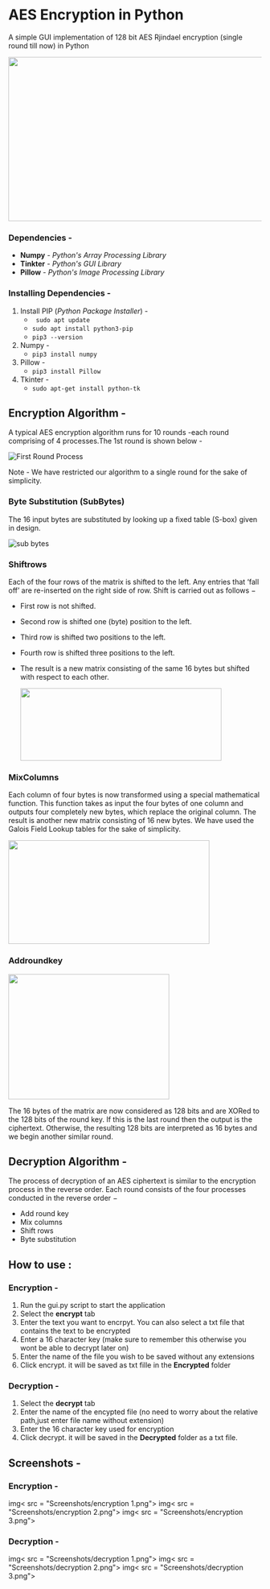 # AES Encryption in Python
A simple GUI implementation of 128 bit AES Rjindael encryption (single round till now) in Python
	<p align=center><img width="620"  height="326"  src="https://in.mathworks.com/matlabcentral/mlc-downloads/downloads/649c6929-37cf-4d50-b545-af9a11396bf4/93de5ae7-ecb0-4776-84a1-3974dd921805/images/screenshot.jpg"> </p>

### Dependencies - 
* **Numpy**  - _Python's Array Processing Library_
* **Tinkter** - _Python's GUI Library_
* **Pillow** -  _Python's Image Processing Library_
### Installing Dependencies -
1. Install PIP (_Python Package Installer_)   - 
     * `` sudo apt update``
     * ``sudo apt install python3-pip``
     * ``pip3 --version``
2. Numpy -
	*  ``pip3 install numpy``
3. Pillow - 
	* ``pip3 install Pillow``
4. Tkinter - 
	* ``sudo apt-get install python-tk``

## Encryption Algorithm - 

A typical AES encryption algorithm runs for 10 rounds -each round comprising of 4 processes.The 1st round is shown below - 


![First Round Process](https://www.tutorialspoint.com/cryptography/images/first_round_process.jpg)


<p>Note - We have restricted our algorithm to a single round for the sake of simplicity.
	
### Byte Substitution (SubBytes)

The 16 input bytes are substituted by looking up a fixed table (S-box) given in design. 


![sub bytes](https://upload.wikimedia.org/wikipedia/commons/thumb/a/a4/AES-SubBytes.svg/320px-AES-SubBytes.svg.png)


### Shiftrows

Each of the four rows of the matrix is shifted to the left. Any entries that ‘fall off’ are re-inserted on the right side of row. Shift is carried out as follows −

-   First row is not shifted.
    
-   Second row is shifted one (byte) position to the left.
    
-   Third row is shifted two positions to the left.
    
-   Fourth row is shifted three positions to the left.
    
-   The result is a new matrix consisting of the same 16 bytes but shifted with respect to each other.
  
    <img width="400"  height="144"  src="https://upload.wikimedia.org/wikipedia/commons/e/e3/AES-ShiftRows.png">


### MixColumns

Each column of four bytes is now transformed using a special mathematical function. This function takes as input the four bytes of one column and outputs four completely new bytes, which replace the original column. The result is another new matrix consisting of 16 new bytes. We have used the Galois Field Lookup tables for the sake of simplicity.

<img width="400"  height="206"  src="https://upload.wikimedia.org/wikipedia/commons/9/99/AES-MixColumns.png">

### Addroundkey
<img width="320"  height="249"  src="https://upload.wikimedia.org/wikipedia/commons/thumb/a/ad/AES-AddRoundKey.svg/320px-AES-AddRoundKey.svg.png">

The 16 bytes of the matrix are now considered as 128 bits and are XORed to the 128 bits of the round key. If this is the last round then the output is the ciphertext. Otherwise, the resulting 128 bits are interpreted as 16 bytes and we begin another similar round.


## Decryption Algorithm -

The process of decryption of an AES ciphertext is similar to the encryption process in the reverse order. Each round consists of the four processes conducted in the reverse order −

-   Add round key
-   Mix columns
-   Shift rows
-   Byte substitution



## How to use :
### Encryption - 
1. Run the gui.py script to start the application
2. Select the **encrypt** tab
3. Enter the text you want to encrpyt. You can also select a txt file that contains the text to be encrypted
4. Enter a 16 character key (make sure to remember this otherwise you wont be able to decrypt later on)
5. Enter the name of the file you wish to be saved without any extensions
6. Click encrypt. it will be saved as txt fille in the **Encrypted** folder

### Decryption - 
1. Select the **decrypt** tab 
2. Enter the name of the encypted file (no need to worry about the relative path,just enter file name without extension)
3. Enter the 16 character key used for encryption
4. Click decrypt. it will be saved in the **Decrypted**  folder as a txt file. 

## Screenshots - 
### Encryption -
img< src = "Screenshots/encryption 1.png">
img< src = "Screenshots/encryption 2.png">
img< src = "Screenshots/encryption 3.png">

### Decryption - 
img< src = "Screenshots/decryption 1.png">
img< src = "Screenshots/decryption 2.png">
img< src = "Screenshots/decryption 3.png">



